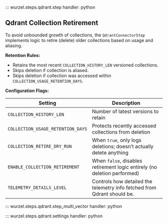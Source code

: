 ::: wurzel.steps.qdrant.step
    handler: python

## Qdrant Collection Retirement

To avoid unbounded growth of collections, the `QdrantConnectorStep` implements logic to retire (delete) older collections based on usage and aliasing.

**Retention Rules:**

- Retains the most recent `COLLECTION_HISTORY_LEN` versioned collections.
- Skips deletion if collection is aliased.
- Skips deletion if collection was accessed within `COLLECTION_USAGE_RETENTION_DAYS`.

**Configuration Flags:**

| Setting                           | Description                                                              |
|-----------------------------------|--------------------------------------------------------------------------|
| `COLLECTION_HISTORY_LEN`          | Number of latest versions to retain                                      |
| `COLLECTION_USAGE_RETENTION_DAYS` | Protects recently accessed collections from deletion                     |
| `COLLECTION_RETIRE_DRY_RUN`       | When `true`, only logs deletions; doesn’t actually delete anything       |
| `ENABLE_COLLECTION_RETIREMENT`    | When `false`, disables retirement logic entirely (no deletion performed) |
| `TELEMETRY_DETAILS_LEVEL`         | Controls how detailed the telemetry info fetched from Qdrant should be.  |


::: wurzel.steps.qdrant.step_multi_vector
    handler: python

::: wurzel.steps.qdrant.settings
    handler: python
